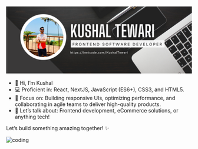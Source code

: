 ![logo](https://github.com/KushalTewari/KushalTewari/blob/main/2.png)
- 👋 Hi, I’m Kushal
- 💻 Proficient in: React, NextJS, JavaScript (ES6+), CSS3, and HTML5.
- 🚀 Focus on: Building responsive UIs, optimizing performance, and collaborating in agile teams to deliver high-quality products.
- 💬 Let’s talk about: Frontend development, eCommerce solutions, or anything tech!

Let’s build something amazing together! ✨

<img align="left" height="500" width="1024" src="https://media.giphy.com/media/your-giphy-id-here/giphy.gif](https://cdn.dribbble.com/users/730703/screenshots/6581243/avento.gif" alt="coding"/>

